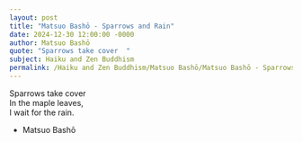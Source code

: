```yaml
---
layout: post
title: "Matsuo Bashō - Sparrows and Rain"
date: 2024-12-30 12:00:00 -0000
author: Matsuo Bashō
quote: "Sparrows take cover  "
subject: Haiku and Zen Buddhism
permalink: /Haiku and Zen Buddhism/Matsuo Bashō/Matsuo Bashō - Sparrows and Rain
---
```


Sparrows take cover  
In the maple leaves,  
I wait for the rain.

- Matsuo Bashō

